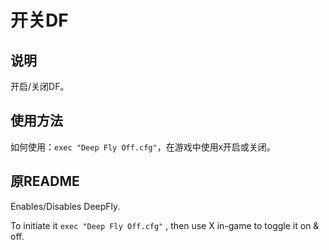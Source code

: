 # 开关DF

## 说明

开启/关闭DF。

## 使用方法

如何使用：`exec "Deep Fly Off.cfg"`，在游戏中使用`X`开启或关闭。

## 原README

Enables/Disables DeepFly.

To initiate it `exec "Deep Fly Off.cfg"` , then use X in-game to toggle it on & off.
